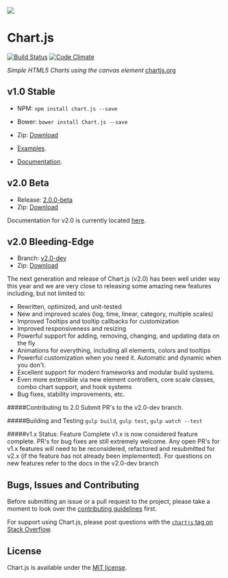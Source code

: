 [![](http://tannerlinsley.com/memes/chartjs.gif)](http://www.chartjs.org/docs/)

# Chart.js 

[![Build Status](https://travis-ci.org/nnnick/Chart.js.svg?branch=master)](https://travis-ci.org/nnnick/Chart.js) [![Code Climate](https://codeclimate.com/github/nnnick/Chart.js/badges/gpa.svg)](https://codeclimate.com/github/nnnick/Chart.js)


*Simple HTML5 Charts using the canvas element* [chartjs.org](http://www.chartjs.org)

## v1.0 Stable

- NPM: `npm install chart.js --save`
- Bower: `bower install Chart.js --save`
- Zip: [Download](https://github.com/nnnick/Chart.js/archive/master.zip)

- [Examples](https://github.com/nnnick/Chart.js/tree/master/samples).
- [Documentation](http://www.chartjs.org/docs/).

## v2.0 Beta

- Release: [2.0.0-beta](https://github.com/nnnick/Chart.js/releases/tag/2.0.0-beta)
- Zip: [Download](https://github.com/nnnick/Chart.js/archive/2.0.0-beta.zip)

Documentation for v2.0 is currently located [here](https://github.com/nnnick/Chart.js/tree/v2.0-dev/docs).

## v2.0 Bleeding-Edge

- Branch: [v2.0-dev](https://github.com/nnnick/Chart.js/tree/v2.0-dev)
- Zip: [Download](https://github.com/nnnick/Chart.js/archive/v2.0-dev.zip)

The next generation and release of Chart.js (v2.0) has been well under way this year and we are very close to releasing some amazing new features including, but not limited to:
- Rewritten, optimized, and unit-tested
- New and improved scales (log, time, linear, category, multiple scales)
- Improved Tooltips and tooltip callbacks for customization
- Improved responsiveness and resizing
- Powerful support for adding, removing, changing, and updating data on the fly
- Animations for everything, including all elements, colors and tooltips
- Powerful customization when you need it. Automatic and dynamic when you don't.
- Excellent support for modern frameworks and modular build systems.
- Even more extensible via new element controllers, core scale classes, combo chart support, and hook systems
- Bug fixes, stability improvements, etc.

#####Contributing to 2.0
Submit PR's to the v2.0-dev branch.

#####Building and Testing
`gulp build`, `gulp test`, `gulp watch --test`

#####v1.x Status: Feature Complete
v1.x is now considered feature complete.  PR's for bug fixes are still extremely welcome.  Any open PR's for v1.x features will need to be reconsidered, refactored and resubmitted for v2.x (if the feature has not already been implemented). For questions on new features refer to the docs in the v2.0-dev branch


## Bugs, Issues and Contributing

Before submitting an issue or a pull request to the project, please take a moment to look over the [contributing guidelines](https://github.com/nnnick/Chart.js/blob/master/CONTRIBUTING.md) first.

For support using Chart.js, please post questions with the [`chartjs` tag on Stack Overflow](http://stackoverflow.com/questions/tagged/chartjs).

## License

Chart.js is available under the [MIT license](http://opensource.org/licenses/MIT).
